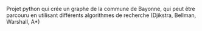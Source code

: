 Projet python qui crée un graphe de la commune de Bayonne, qui peut être parcouru en utilisant différents algorithmes de recherche (Djikstra, Bellman, Warshall, A*)
